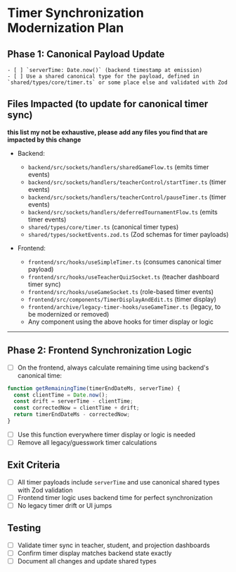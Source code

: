 # Timer Synchronization Modernization Plan

## Phase 1: Canonical Payload Update

    - [ ] `serverTime: Date.now()` (backend timestamp at emission)
    - [ ] Use a shared canonical type for the payload, defined in `shared/types/core/timer.ts` or some place else and validated with Zod

## Files Impacted (to update for canonical timer sync)

**this list my not be exhaustive, please add any files you find that are impacted by this change**

- Backend:
  - `backend/src/sockets/handlers/sharedGameFlow.ts` (emits timer events)
  - `backend/src/sockets/handlers/teacherControl/startTimer.ts` (timer events)
  - `backend/src/sockets/handlers/teacherControl/pauseTimer.ts` (timer events)
  - `backend/src/sockets/handlers/deferredTournamentFlow.ts` (emits timer events)
  - `shared/types/core/timer.ts` (canonical timer types)
  - `shared/types/socketEvents.zod.ts` (Zod schemas for timer payloads)

- Frontend:
  - `frontend/src/hooks/useSimpleTimer.ts` (consumes canonical timer payload)
  - `frontend/src/hooks/useTeacherQuizSocket.ts` (teacher dashboard timer sync)
  - `frontend/src/hooks/useGameSocket.ts` (role-based timer events)
  - `frontend/src/components/TimerDisplayAndEdit.ts` (timer display)
  - `frontend/archive/legacy-timer-hooks/useGameTimer.ts` (legacy, to be modernized or removed)
  - Any component using the above hooks for timer display or logic

---

## Phase 2: Frontend Synchronization Logic

- [ ] On the frontend, always calculate remaining time using backend's canonical time:

```js
function getRemainingTime(timerEndDateMs, serverTime) {
  const clientTime = Date.now();
  const drift = serverTime - clientTime;
  const correctedNow = clientTime + drift;
  return timerEndDateMs - correctedNow;
}
```
- [ ] Use this function everywhere timer display or logic is needed
- [ ] Remove all legacy/guesswork timer calculations

## Exit Criteria
- [ ] All timer payloads include `serverTime` and use canonical shared types with Zod validation
- [ ] Frontend timer logic uses backend time for perfect synchronization
- [ ] No legacy timer drift or UI jumps

## Testing
- [ ] Validate timer sync in teacher, student, and projection dashboards
- [ ] Confirm timer display matches backend state exactly
- [ ] Document all changes and update shared types
